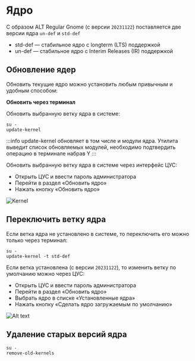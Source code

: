 # Ядро

С образом ALT Regular Gnome (с версии `20231122`) поставляется две версии ядра `un-def` и `std-def`

- std-def — стабильное ядро с longterm (LTS) поддержкой
- un-def — стабильное ядро с Interim Releases (IR) поддержкой

## Обновление ядер

Обновить текущие ядро можно установить любым привычным и удобным способом:

**Обновить через терминал**

Обновить выбранную ветку ядра в системе:

```shell
su -
update-kernel
```

:::info
update-kernel обновляет в том числе и модули ядра. Утилита выведит список обновляемых модулей, необходимо подтвердить операцию в терминале набрав Y
:::

Обновить выбранную ветку ядра в системе через интерфейс ЦУС:

- Открыть ЦУС и ввести пароль администратора
- Перейти в раздел «Обновить ядро»
- Нажать кнопку «Обновить ядро»

![Kernel](/kernel/kernel-1.png)

## Переключить ветку ядра

Если ветка ядра не установлено в системе, то переключить его можно только через терминал:

```shell
su -
update-kernel -t std-def
```

Если ветка установлена (с версии `20231122`), то изменить ветку по умолчанию можно через ЦУС:

- Открыть ЦУС и ввести пароль администратора
- Перейти в раздел «Обновить ядро»
- Выбрать ядро в списке «Установленные ядра»
- Нажать кнопку «Сделать ядро загружаемым по умолчанию»

![Alt text](/kernel/kernel-2.png)

## Удаление старых версий ядра

```shell
su -
remove-old-kernels
```
